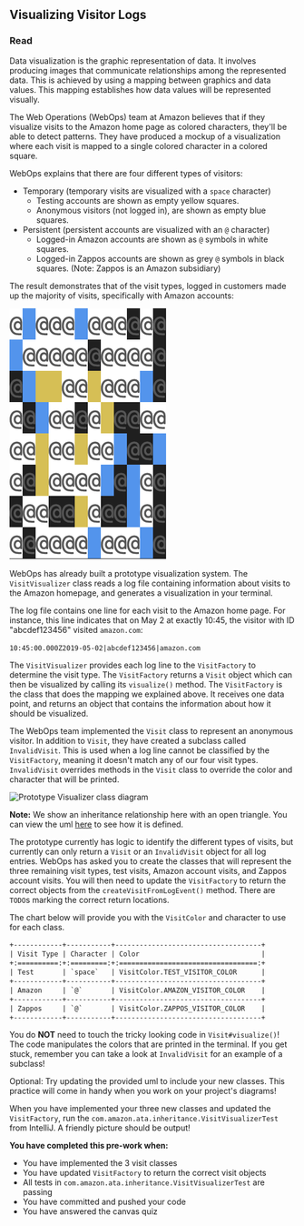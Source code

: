 ## Visualizing Visitor Logs

### Read

Data visualization is the graphic representation of data. It involves producing images 
that communicate relationships among the represented data. This is achieved by using a
mapping between graphics and data values. This mapping establishes how data 
values will be represented visually.

The Web Operations (WebOps) team at Amazon believes that if they visualize visits to the
Amazon home page as colored characters, they'll be able to detect patterns.
They have produced a mockup of a visualization where each visit is mapped to a single
colored character in a colored square. 

WebOps explains that there are four different types of visitors:
* Temporary (temporary visits are visualized with a `space` character)
  * Testing accounts are shown as empty yellow squares.
  * Anonymous visitors (not logged in), are shown as empty blue squares.
* Persistent (persistent accounts are visualized with an `@` character)
  * Logged-in Amazon accounts are shown as `@` symbols in white squares.
  * Logged-in Zappos accounts are shown as grey `@` symbols in black squares. 
    (Note: Zappos is an Amazon subsidiary)
    
The result demonstrates that of the visit types, logged in customers made up the majority
of visits, specifically with Amazon accounts:

![Sample Visualization](./resources/sample_visit_visualization.png)

WebOps has already built a prototype visualization system. The `VisitVisualizer` class
reads a log file containing information about visits to the Amazon homepage, and generates
a visualization in your terminal. 

The log file contains one line for each visit to the Amazon home page. For instance, this line indicates
that on May 2 at exactly 10:45, the visitor with ID "abcdef123456" visited
`amazon.com`:

`10:45:00.000Z2019-05-02|abcdef123456|amazon.com`

The `VisitVisualizer` provides each log line to the `VisitFactory` to determine 
the visit type. The `VisitFactory` returns a `Visit` object which can then
be visualized by calling its `visualize()` method. The `VisitFactory` is the class 
that does the mapping we explained above. It receives one data point, and returns 
an object that contains the information about how it should be visualized.

The WebOps team implemented the `Visit` class to represent an anonymous visitor. In addition
to `Visit`, they have created a subclass called `InvalidVisit`. This is used when a log line
cannot be classified by the `VisitFactory`, meaning it doesn't match any of our four visit 
types. `InvalidVisit` overrides methods in the `Visit` class to override the color and
character that will be printed.


![Prototype Visualizer class diagram](https://tiny.amazon.com/266bys4c/VisitVisualizer)

**Note:** We show an inheritance relationship here with an open triangle. You can view the
uml [here](./VisitVisualizer.puml) to see how it is defined. 

The prototype currently has logic to identify the different types of visits, but currently can
only return a `Visit` or an `InvalidVisit` object for all log entries. 
WebOps has asked you to create the classes that will represent the
three remaining visit types, test visits, Amazon account visits, and Zappos account
visits. You will then need to update the `VisitFactory` to return the correct
objects from the `createVisitFromLogEvent()` method. There are `TODO`s marking the
correct return locations.

The chart below will provide you with the `VisitColor` and character to use for each class.

```
+------------+-----------+------------------------------------+
| Visit Type | Character | Color                              |
+:==========:+:=========:+:==================================:+
| Test       | `space`   | VisitColor.TEST_VISITOR_COLOR      |
+------------+-----------+------------------------------------+
| Amazon     | `@`       | VisitColor.AMAZON_VISITOR_COLOR    |
+------------+-----------+------------------------------------+
| Zappos     | `@`       | VisitColor.ZAPPOS_VISITOR_COLOR    |
+------------+-----------+------------------------------------+
```
You do **NOT** need to touch the tricky looking code in `Visit#visualize()`! The code manipulates
the colors that are printed in the terminal. If you get stuck, remember you can take a 
look at `InvalidVisit` for an example of a subclass!

Optional:
Try updating the provided uml to include your new classes. This practice will come in handy 
when you work on your project's diagrams!

When you have implemented your three new classes and updated the `VisitFactory`, run the
 `com.amazon.ata.inheritance.VisitVisualizerTest` from IntelliJ. A friendly picture should be output!

**You have completed this pre-work when:**
* You have implemented the 3 visit classes
* You have updated `VisitFactory` to return the correct visit objects
* All tests in `com.amazon.ata.inheritance.VisitVisualizerTest` are passing
* You have committed and pushed your code
* You have answered the canvas quiz
